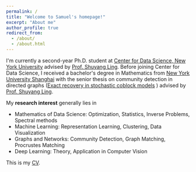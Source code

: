 ```yaml
---
permalink: /
title: "Welcome to Samuel's homepage!"
excerpt: "About me"
author_profile: true
redirect_from: 
  - /about/
  - /about.html
---
```



I'm currently a second-year Ph.D. student at [Center for Data Science, New York University](https://cds.nyu.edu/) advised by [Prof. Shuyang Ling](https://cims.nyu.edu/~sling/index.html). Before joining Center for Data Science, I received a bachelor's degree in Mathematics from [New York University Shanghai](https://shanghai.nyu.edu/) with the senior thesis on community detection in directed graphs ([Exact recovery in stochastic coblock models](https://samzhong0702.github.io/files/Thesis.pdf) ) advised by  [Prof. Shuyang Ling](https://cims.nyu.edu/~sling/index.html).



My **research interest** generally lies in 

- Mathematics of Data Science: Optimization, Statistics, Inverse Problems, Spectral methods
- Machine Learning: Representation Learning, Clustering, Data Visualization
- Graphs and Networks: Community Detection, Graph Matching, Procrustes Matching
- Deep Learning: Theory, Application in Computer Vision



This is my [CV](https://samzhong0702.github.io/files/CV.pdf).

